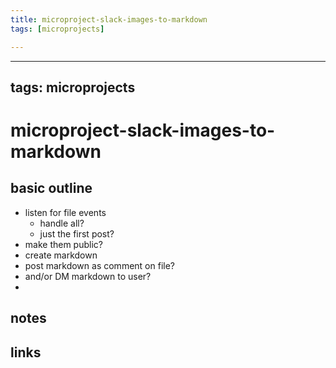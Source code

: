 ```yaml
---
title: microproject-slack-images-to-markdown
tags: [microprojects]

---
```


---
tags: microprojects
---
# microproject-slack-images-to-markdown

## basic outline

* listen for file events
    * handle all?
    * just the first post?
* make them public?
* create markdown
* post markdown as comment on file?
* and/or DM markdown to user?
* 

## notes


## links